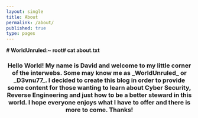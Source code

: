 ```yaml
---
layout: single
title: About
permalink: /about/
published: true
type: pages
---
```

**# WorldUnruled:~ root\# cat about.txt**
<h3 style="text-align: center;" markdown="1">
Hello World! My name is David and welcome to my little corner of the interwebs. Some may know me as _WorldUnruled_ or _D3vnu77_. I decided to create this blog in order to provide some content for those wanting to learn about Cyber Security, Reverse Engineering and just how to be a better steward in this world. I hope everyone enjoys what I have to offer and there is more to come. Thanks!</h3>
